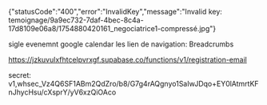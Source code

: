 {"statusCode":"400","error":"InvalidKey","message":"Invalid key: temoignage/9a9ec732-7daf-4bec-8c4a-17d8109e06a8/1754880420161_negociatrice1-compressé.jpg"}

sigle evenemnt
google calendar
les lien de navigation: Breadcrumbs

https://jzkuvulxfhtcelpvrxgf.supabase.co/functions/v1/registration-email

secret: v1,whsec_Vz4Q6SF1ABm2QdZro/b8/G7g4rAQgnyo1SaIwJDqo+EY0lAtmrtKFnJhycHsu/cXsprY/yV6xzQiOAco
